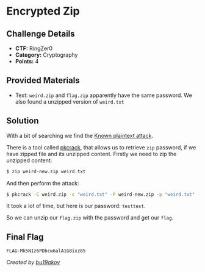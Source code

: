 # Encrypted Zip

## Challenge Details 

- **CTF:** RingZer0
- **Category:** Cryptography
- **Points:** 4

## Provided Materials

- Text: `weird.zip` and `flag.zip` apparently have the same password. We also found a unzipped version of `weird.txt`

## Solution

With a bit of searching we find the [Known plaintext attack](https://cn.elcomsoft.com/help/en/archpr/known_plaintext_attack_(zip).html).

There is a tool called [pkcrack](https://github.com/keyunluo/pkcrack), that allows us to retrieve `zip` password, if we have zipped file and its unzipped content. Firstly we need to zip the unzipped content:

```sh
$ zip weird-new.zip weird.txt
```

And then perform the attack:

```sh
$ pkcrack -C weird.zip -c "weird.txt" -P weird-new.zip -p "weird.txt" -a
```

It took a lot of time, but here is our password: `testtest`.

So we can unzip our `flag.zip` with the password and get our `flag`.

## Final Flag

`FLAG-Mk5N1z6PDbcw6alA1G8ixz85`

*Created by [bu19akov](https://github.com/bu19akov)*